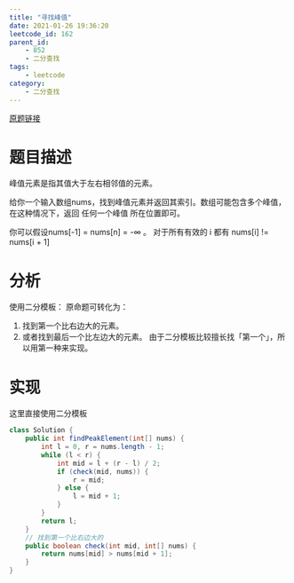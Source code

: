 ```yaml
---
title: "寻找峰值"
date: 2021-01-26 19:36:20
leetcode_id: 162
parent_id: 
    - 852
    - 二分查找
tags:
    - leetcode
category:
    - 二分查找
---
```


[原题链接](https://leetcode-cn.com/problems/find-peak-element/)

# 题目描述
峰值元素是指其值大于左右相邻值的元素。

给你一个输入数组nums，找到峰值元素并返回其索引。数组可能包含多个峰值，在这种情况下，返回 任何一个峰值 所在位置即可。

你可以假设nums[-1] = nums[n] = -∞ 。
对于所有有效的 i 都有 nums[i] != nums[i + 1]


# 分析
使用二分模板：
原命题可转化为：
1. 找到第一个比右边大的元素。
2. 或者找到最后一个比左边大的元素。
由于二分模板比较擅长找「第一个」，所以用第一种来实现。



# 实现

这里直接使用二分模板
```java
class Solution {
    public int findPeakElement(int[] nums) {
        int l = 0, r = nums.length - 1;
        while (l < r) {
            int mid = l + (r - l) / 2;
            if (check(mid, nums)) {
                r = mid;
            } else {
                l = mid + 1;
            }
        }
        return l;
    }
    // 找到第一个比右边大的
    public boolean check(int mid, int[] nums) {
        return nums[mid] > nums[mid + 1];
    }
}
```